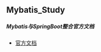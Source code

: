 ## Mybatis_Study
##### Mybatis与SpringBoot整合官方文档
* <a href="http://mybatis.org/spring-boot-starter/mybatis-spring-boot-autoconfigure/" target="_blank">官方文档</a>
